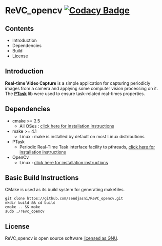 # ReVC_opencv           [![Codacy Badge](https://api.codacy.com/project/badge/Grade/16f57a015f5d447b9ce1ce8042d2af1e)](https://app.codacy.com/app/sendjasni/ReVC_opencv?utm_source=github.com&utm_medium=referral&utm_content=sendjasni/ReVC_opencv&utm_campaign=Badge_Grade_Dashboard)

## Contents

- Introduction
- Dependencies
- Build
- License

## Introduction

**Real-time Video Capture** is a simple application for capturing periodicly images from a camera and applying some computer vision processing on it. The [**PTask**](https://github.com/glipari/ptask) lib were used to ensure task-related real-times properties.  

## Dependencies

- cmake >= 3.5
  	- All OSes : [click here for installation instructions](https://cmake.org/install/)
- make >= 4.1
  	- Linux : make is installed by default on most Linux distributions
- PTask 
  	- Periodic Real-Time Task interface facility to pthreads, [click here for installation instructions](https://github.com/glipari/ptask#compiling)
- OpenCv 
  	- Linux :  [click here for installation instructions](https://docs.opencv.org/3.4/d7/d9f/tutorial_linux_install.html)

## Basic Build Instructions

CMake is used as its build system for generating makefiles.
```shell
git clone https://github.com/sendjasni/ReVC_opencv.git
mkdir build && cd build
cmake .. && make
sudo ./revc_opencv
```

## License

ReVC_opencv is open source software [licensed as GNU](https://github.com/sendjasni/ReVC_opencv/blob/master/LICENSE.md).
